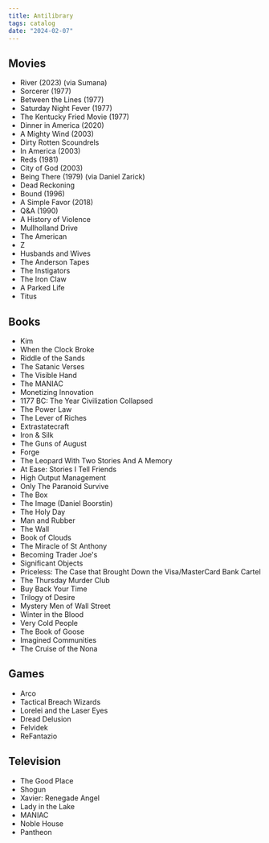 ```yaml
---
title: Antilibrary
tags: catalog
date: "2024-02-07"
---
```


## Movies

- River (2023) (via Sumana)
- Sorcerer (1977)
- Between the Lines (1977)
- Saturday Night Fever (1977)
- The Kentucky Fried Movie (1977)
- Dinner in America (2020)
- A Mighty Wind (2003)
- Dirty Rotten Scoundrels
- In America (2003)
- Reds (1981)
- City of God (2003)
- Being There (1979) (via Daniel Zarick)
- Dead Reckoning
- Bound (1996)
- A Simple Favor (2018)
- Q&A (1990)
- A History of Violence
- Mullholland Drive
- The American
- Z
- Husbands and Wives
- The Anderson Tapes
- The Instigators
- The Iron Claw
- A Parked Life
- Titus

## Books

- Kim
- When the Clock Broke
- Riddle of the Sands
- The Satanic Verses
- The Visible Hand
- The MANIAC
- Monetizing Innovation
- 1177 BC: The Year Civilization Collapsed
- The Power Law
- The Lever of Riches
- Extrastatecraft
- Iron & Silk
- The Guns of August
- Forge
- The Leopard With Two Stories And A Memory
- At Ease: Stories I Tell Friends
- High Output Management
- Only The Paranoid Survive
- The Box
- The Image (Daniel Boorstin)
- The Holy Day
- Man and Rubber
- The Wall
- Book of Clouds
- The Miracle of St Anthony
- Becoming Trader Joe's
- Significant Objects
- Priceless: The Case that Brought Down the Visa/MasterCard Bank Cartel
- The Thursday Murder Club
- Buy Back Your Time
- Trilogy of Desire
- Mystery Men of Wall Street
- Winter in the Blood
- Very Cold People
- The Book of Goose
- Imagined Communities
- The Cruise of the Nona

## Games

- Arco
- Tactical Breach Wizards
- Lorelei and the Laser Eyes
- Dread Delusion
- Felvidek
- ReFantazio

## Television

- The Good Place
- Shogun
- Xavier: Renegade Angel
- Lady in the Lake
- MANIAC
- Noble House
- Pantheon
